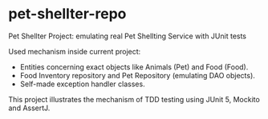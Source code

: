 # pet-shellter-repo
Pet Shellter Project: emulating real Pet Shellting Service with JUnit tests

Used mechanism inside current project:
- Entities concerning exact objects like Animals (Pet) and Food (Food).
- Food Inventory repository and Pet Repository (emulating DAO objects).
- Self-made exception handler classes.

This project illustrates the mechanism of TDD testing using JUnit 5, Mockito and AssertJ.
